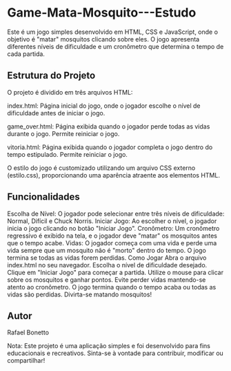 # Game-Mata-Mosquito---Estudo

Este é um jogo simples desenvolvido em HTML, CSS e JavaScript, onde o objetivo é "matar" mosquitos clicando sobre eles. O jogo apresenta diferentes níveis de dificuldade e um cronômetro que determina o tempo de cada partida.

## Estrutura do Projeto


O projeto é dividido em três arquivos HTML:

index.html: Página inicial do jogo, onde o jogador escolhe o nível de dificuldade antes de iniciar o jogo.

game_over.html: Página exibida quando o jogador perde todas as vidas durante o jogo. Permite reiniciar o jogo.

vitoria.html: Página exibida quando o jogador completa o jogo dentro do tempo estipulado. Permite reiniciar o jogo.

O estilo do jogo é customizado utilizando um arquivo CSS externo (estilo.css), proporcionando uma aparência atraente aos elementos HTML.

## Funcionalidades


Escolha de Nível: O jogador pode selecionar entre três níveis de dificuldade: Normal, Difícil e Chuck Norris.
Iniciar Jogo: Ao escolher o nível, o jogador inicia o jogo clicando no botão "Iniciar Jogo".
Cronômetro: Um cronômetro regressivo é exibido na tela, e o jogador deve "matar" os mosquitos antes que o tempo acabe.
Vidas: O jogador começa com uma vida e perde uma vida sempre que um mosquito não é "morto" dentro do tempo. O jogo termina se todas as vidas forem perdidas.
Como Jogar
Abra o arquivo index.html no seu navegador.
Escolha o nível de dificuldade desejado.
Clique em "Iniciar Jogo" para começar a partida.
Utilize o mouse para clicar sobre os mosquitos e ganhar pontos.
Evite perder vidas mantendo-se atento ao cronômetro.
O jogo termina quando o tempo acaba ou todas as vidas são perdidas.
Divirta-se matando mosquitos!

## Autor


Rafael Bonetto

Nota: Este projeto é uma aplicação simples e foi desenvolvido para fins educacionais e recreativos. Sinta-se à vontade para contribuir, modificar ou compartilhar!





